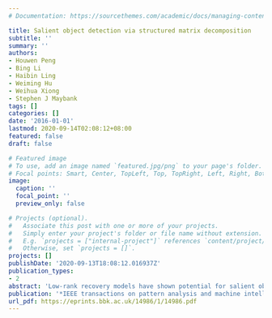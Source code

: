 ```yaml
---
# Documentation: https://sourcethemes.com/academic/docs/managing-content/

title: Salient object detection via structured matrix decomposition
subtitle: ''
summary: ''
authors:
- Houwen Peng
- Bing Li
- Haibin Ling
- Weiming Hu
- Weihua Xiong
- Stephen J Maybank
tags: []
categories: []
date: '2016-01-01'
lastmod: 2020-09-14T02:08:12+08:00
featured: false
draft: false

# Featured image
# To use, add an image named `featured.jpg/png` to your page's folder.
# Focal points: Smart, Center, TopLeft, Top, TopRight, Left, Right, BottomLeft, Bottom, BottomRight.
image:
  caption: ''
  focal_point: ''
  preview_only: false

# Projects (optional).
#   Associate this post with one or more of your projects.
#   Simply enter your project's folder or file name without extension.
#   E.g. `projects = ["internal-project"]` references `content/project/deep-learning/index.md`.
#   Otherwise, set `projects = []`.
projects: []
publishDate: '2020-09-13T18:08:12.016937Z'
publication_types:
- 2
abstract: 'Low-rank recovery models have shown potential for salient object detection, where a matrix is decomposed into a low-rank matrix representing image background and a sparse matrix identifying salient objects. Two deficiencies, however, still exist. First, previous work typically assumes the elements in the sparse matrix are mutually independent, ignoring the spatial and pattern relations of image regions. Second, when the low-rank and sparse matrices are relatively coherent, e.g., when there are similarities between the salient objects and background or when the background is complicated, it is difficult for previous models to disentangle them. To address these problems, we propose a novel structured matrix decomposition model with two structural regularizations: (1) a tree-structured sparsity-inducing regularization that captures the image structure and enforces patches from the same object to have similar saliency values, and (2) a Laplacian regularization that enlarges the gaps between salient objects and the background in feature space. Furthermore, high-level priors are integrated to guide the matrix decomposition and boost the detection. We evaluate our model for salient object detection on five challenging datasets including single object, multiple objects and complex scene images, and show competitive results as compared with 24 state-of-the-art methods in terms of seven performance metrics.'
publication: '*IEEE transactions on pattern analysis and machine intelligence*'
url_pdf: https://eprints.bbk.ac.uk/14986/1/14986.pdf
---
```

